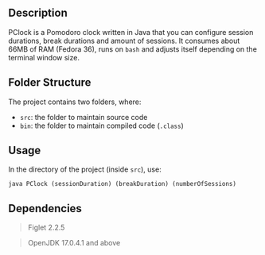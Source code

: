 ## Description

PClock is a Pomodoro clock written in Java that you can configure session durations, break durations and amount of sessions. It consumes about 66MB of RAM (Fedora 36), runs on `bash` and adjusts itself depending on the terminal window size.

## Folder Structure

The project contains two folders, where:

- `src`: the folder to maintain source code
- `bin`: the folder to maintain compiled code (`.class`)

## Usage

In the directory of the project (inside `src`), use:

``java PClock (sessionDuration) (breakDuration) (numberOfSessions)``

## Dependencies

> Figlet 2.2.5

> OpenJDK 17.0.4.1 and above